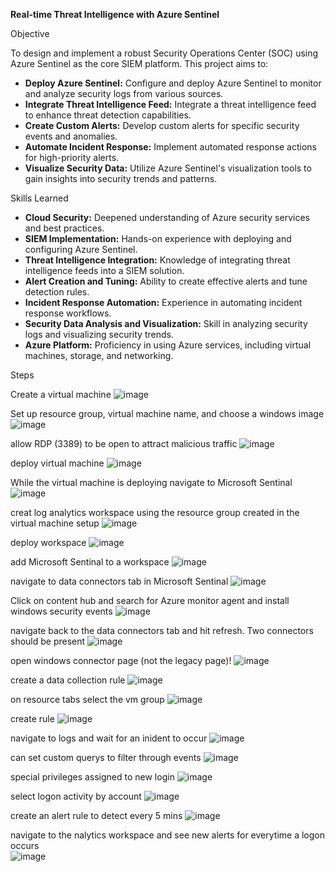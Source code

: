 **Real-time Threat Intelligence with Azure Sentinel** 

Objective

To design and implement a robust Security Operations Center (SOC) using Azure Sentinel as the core SIEM platform. This project aims to: 

* **Deploy Azure Sentinel:** Configure and deploy Azure Sentinel to monitor and analyze security logs from various sources.
* **Integrate Threat Intelligence Feed:** Integrate a threat intelligence feed to enhance threat detection capabilities.
* **Create Custom Alerts:** Develop custom alerts for specific security events and anomalies.
* **Automate Incident Response:** Implement automated response actions for high-priority alerts.
* **Visualize Security Data:** Utilize Azure Sentinel's visualization tools to gain insights into security trends and patterns.

Skills Learned

* **Cloud Security:** Deepened understanding of Azure security services and best practices.
* **SIEM Implementation:** Hands-on experience with deploying and configuring Azure Sentinel.
* **Threat Intelligence Integration:** Knowledge of integrating threat intelligence feeds into a SIEM solution.
* **Alert Creation and Tuning:** Ability to create effective alerts and tune detection rules.
* **Incident Response Automation:** Experience in automating incident response workflows.
* **Security Data Analysis and Visualization:** Skill in analyzing security logs and visualizing security trends.
* **Azure Platform:** Proficiency in using Azure services, including virtual machines, storage, and networking.


Steps

Create a virtual machine 
![image](https://github.com/user-attachments/assets/3f91d66d-f1cc-4ae5-9ac6-046a60c10713)

Set up resource group, virtual machine name, and choose a windows image
![image](https://github.com/user-attachments/assets/19cddd3e-e4d0-46b7-ac8e-a5b27c24b1c8)

allow RDP (3389) to be open to attract malicious traffic 
![image](https://github.com/user-attachments/assets/baba3b81-debc-448b-bae8-985daa1aac63)

deploy virtual machine
![image](https://github.com/user-attachments/assets/e77471b4-2429-4c3d-8c0d-9057741aca40)

While the virtual machine is deploying navigate to Microsoft Sentinal
![image](https://github.com/user-attachments/assets/9cdd5cbe-fc37-4d96-81a7-86452ec14e9a)

creat log analytics workspace using the resource group created in the virtual machine setup 
![image](https://github.com/user-attachments/assets/2cdc5ee0-60a0-41e9-9244-a81485c054ff)

deploy workspace 
![image](https://github.com/user-attachments/assets/32084e8e-370b-4922-936a-8c37022e5a59)

add Microsoft Sentinal to a workspace
![image](https://github.com/user-attachments/assets/3a748c71-cd92-48b6-b366-2ab7b805ddba)

navigate to data connectors tab in Microsoft Sentinal
![image](https://github.com/user-attachments/assets/5cb7e3b3-cde5-47b4-8157-697ad3a1414a)

Click on content hub and search for Azure monitor agent and install windows security events 
![image](https://github.com/user-attachments/assets/831d0a8f-cbd7-477c-9d39-5be38275382e)

navigate back to the data connectors tab and hit refresh. Two connectors should be present
![image](https://github.com/user-attachments/assets/acbef597-de41-46de-86e5-55c49b0989bb)

open windows connector page (not the legacy page)!
![image](https://github.com/user-attachments/assets/9daecf6b-efc2-4c59-a143-c1d4432fc9f4)

create a data collection rule
![image](https://github.com/user-attachments/assets/a49f21f0-9832-45af-838f-ecb041d3ef1b)

on resource tabs select the vm group
![image](https://github.com/user-attachments/assets/15ef3fca-2943-40f3-805f-232ccd9b68b7)

create rule
![image](https://github.com/user-attachments/assets/73e91b22-3901-4e63-be45-5e32431f6c02)

navigate to logs and wait for an inident to occur
![image](https://github.com/user-attachments/assets/df38a7c1-0901-4dc4-8d4f-b7484f8fdbd2)

can set custom querys to filter through events 
![image](https://github.com/user-attachments/assets/21d317c7-2d45-4c9c-80db-1b364f4fd448)

special privileges assigned to new login 
![image](https://github.com/user-attachments/assets/978d8af5-550d-49cf-b0ad-3c48d3eec2aa)

select logon activity by account
![image](https://github.com/user-attachments/assets/e523d1c5-daa0-4c3b-91b4-0574094d92d6)

create an alert rule to detect every 5 mins
![image](https://github.com/user-attachments/assets/ae51358e-ffe1-4d17-bb41-54c239c27e5c)

navigate to the nalytics workspace and see new alerts for everytime a logon occurs  
![image](https://github.com/user-attachments/assets/7bd32022-c52f-4d47-8387-c8a8a292f1ef)
























